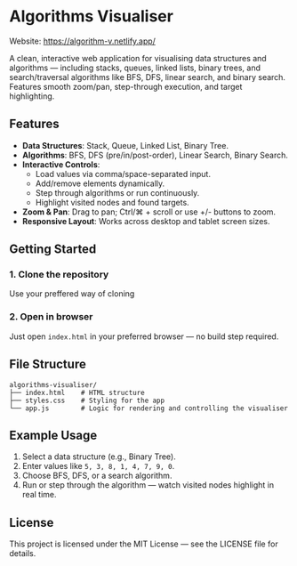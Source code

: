 # Algorithms Visualiser

Website: https://algorithm-v.netlify.app/

A clean, interactive web application for visualising data structures and algorithms — including stacks, queues, linked lists, binary trees, and search/traversal algorithms like BFS, DFS, linear search, and binary search. Features smooth zoom/pan, step-through execution, and target highlighting.

## Features
- **Data Structures**: Stack, Queue, Linked List, Binary Tree.
- **Algorithms**: BFS, DFS (pre/in/post-order), Linear Search, Binary Search.
- **Interactive Controls**:
  - Load values via comma/space-separated input.
  - Add/remove elements dynamically.
  - Step through algorithms or run continuously.
  - Highlight visited nodes and found targets.
- **Zoom & Pan**: Drag to pan; Ctrl/⌘ + scroll or use +/- buttons to zoom.
- **Responsive Layout**: Works across desktop and tablet screen sizes.

## Getting Started

### 1. Clone the repository
Use your preffered way of cloning

### 2. Open in browser
Just open `index.html` in your preferred browser — no build step required.

## File Structure
```
algorithms-visualiser/
├── index.html    # HTML structure
├── styles.css    # Styling for the app
└── app.js        # Logic for rendering and controlling the visualiser
```

## Example Usage
1. Select a data structure (e.g., Binary Tree).
2. Enter values like `5, 3, 8, 1, 4, 7, 9, 0`.
3. Choose BFS, DFS, or a search algorithm.
4. Run or step through the algorithm — watch visited nodes highlight in real time.

## License
This project is licensed under the MIT License — see the LICENSE file for details.
